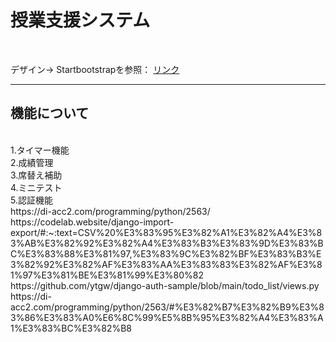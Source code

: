 <h1> 授業支援システム</h1><br>
<p>
デザイン→ Startbootstrapを参照：
  <a href="https://startbootstrap.com/theme/sb-admin-2">リンク</a><br>
  <hr><h2>機能について </h2><br>
  1.タイマー機能<br>
  2.成績管理<br>
  3.席替え補助<br>
  4.ミニテスト<br>
  5.認証機能<br>
  https://di-acc2.com/programming/python/2563/<br>
  https://codelab.website/django-import-export/#:~:text=CSV%20%E3%83%95%E3%82%A1%E3%82%A4%E3%83%AB%E3%82%92%E3%82%A4%E3%83%B3%E3%83%9D%E3%83%BC%E3%83%88%E3%81%97,%E3%83%9C%E3%82%BF%E3%83%B3%E3%82%92%E3%82%AF%E3%83%AA%E3%83%83%E3%82%AF%E3%81%97%E3%81%BE%E3%81%99%E3%80%82<br>
  https://github.com/ytgw/django-auth-sample/blob/main/todo_list/views.py<br>
  https://di-acc2.com/programming/python/2563/#%E3%82%B7%E3%82%B9%E3%83%86%E3%83%A0%E6%8C%99%E5%8B%95%E3%82%A4%E3%83%A1%E3%83%BC%E3%82%B8<br>
</p>
